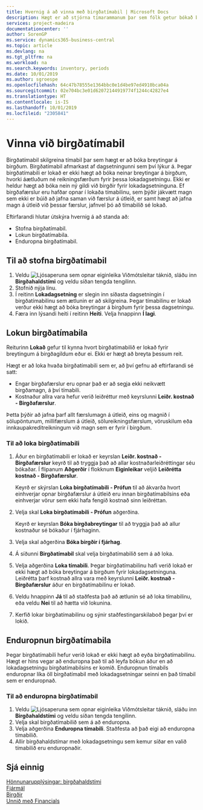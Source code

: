 ```yaml
---
title: Hvernig á að vinna með birgðatímabil | Microsoft Docs
description: Hægt er að stjórna tímarammanum þar sem fólk getur bókað breytingar á birgðum með því að skilgreina birgðatímabil.
services: project-madeira
documentationcenter: ''
author: SorenGP
ms.service: dynamics365-business-central
ms.topic: article
ms.devlang: na
ms.tgt_pltfrm: na
ms.workload: na
ms.search.keywords: inventory, periods
ms.date: 10/01/2019
ms.author: sgroespe
ms.openlocfilehash: 64c47b78555e1364bbc0e1d4be97ed4910bca04a
ms.sourcegitcommit: 02e704bc3e01d62072144919774f1244c42827e4
ms.translationtype: HT
ms.contentlocale: is-IS
ms.lasthandoff: 10/01/2019
ms.locfileid: "2305841"
---
```

# <a name="work-with-inventory-periods"></a>Vinna við birgðatímabil
Birgðatímabil skilgreina tímabil þar sem hægt er að bóka breytingar á birgðum. Birgðatímabil afmarkast af dagsetningunni sem því lýkur á. Þegar birgðatímabili er lokað er ekki hægt að bóka neinar breytingar á birgðum, hvorki áætluðum né reikningsfærðum fyrir þessa lokadagsetningu. Ekki er heldur hægt að bóka nein ný gildi við birgðir fyrir lokadagsetninguna. Ef birgðafærslur eru hafðar opnar í lokaða tímabilinu, sem þýðir jákvætt magn sem ekki er búið að jafna saman við færslur á útleið, er samt hægt að jafna magn á útleið við þessar færslur, jafnvel þó að tímabilið sé lokað.  

Eftirfarandi hlutar útskýra hvernig á að standa að:  

* Stofna birgðatímabil.  
* Lokun birgðatímabila.  
* Enduropna birgðatímabil.  

## <a name="to-create-an-inventory-period"></a>Til að stofna birgðatímabil  
1. Veldu ![Ljósaperuna sem opnar eiginleika Viðmótsleitar](media/ui-search/search_small.png "Segðu mér hvað þú vilt gera") táknið, sláðu inn **Birgðahaldstími** og veldu síðan tengda tengilinn.  
2. Stofnið nýja línu.  
3. Í reitinn **Lokadagsetning** er slegin inn síðasta dagsetningin í birgðatímabilinu sem ætlunin er að skilgreina. Þegar tímabilinu er lokað verður ekki hægt að bóka breytingar á birgðum fyrir þessa dagsetningu.  
4. Færa inn lýsandi heiti í reitinn **Heiti**. Velja hnappinn **Í lagi**.  

## <a name="closing-inventory-periods"></a>Lokun birgðatímabila  
Reiturinn **Lokað** gefur til kynna hvort birgðatímabilið er lokað fyrir breytingum á birgðagildum eður ei. Ekki er hægt að breyta þessum reit.  

Hægt er að loka hvaða birgðatímabili sem er, að því gefnu að eftirfarandi sé satt:  

* Engar birgðafærslur eru opnar það er að segja ekki neikvætt birgðamagn, á því tímabili.  
* Kostnaður allra vara hefur verið leiðréttur með keyrslunni **Leiðr. kostnað - Birgðafærslur**.  

Þetta þýðir að jafna þarf allt færslumagn á útleið, eins og magnið í sölupöntunum, millifærslum á útleið, sölureikningsfærslum, vöruskilum eða innkaupakreditreikningum við magn sem er fyrir í birgðum.  

### <a name="to-close-an-inventory-period"></a>Til að loka birgðatímabili  
1. Áður en birgðatímabili er lokað er keyrslan **Leiðr. kostnað - Birgðafærslur** keyrð til að tryggja það að allar kostnaðarleiðréttingar séu bókaðar. Í flipanum **Aðgerðir** í flokknum **Eiginleikar** veljið **Leiðrétta kostnað - Birgðafærslur**.  

     Keyrð er skýrslan **Loka birgðatímabili - Prófun** til að ákvarða hvort einhverjar opnar birgðafærslur á útleið eru innan birgðatímabilsins eða einhverjar vörur sem ekki hafa fengið kostnað sinn leiðréttan.  
2. Velja skal **Loka birgðatímabili - Prófun** aðgerðina.  

     Keyrð er keyrslan **Bóka birgðabreytingar** til að tryggja það að allur kostnaður sé bókaður í fjárhaginn.  
3. Velja skal aðgerðina **Bóka birgðir í fjárhag**.  
4. Á síðunni **Birgðatímabil** skal velja birgðatímabilið sem á að loka.  
5. Velja aðgerðina **Loka tímabili**. Þegar birgðatímabilinu hafi verið lokað er ekki hægt að bóka breytingar á birgðum fyrir lokadagsetninguna. Leiðrétta þarf kostnað allra vara með keyrslunni **Leiðr. kostnað - Birgðafærslur** áður en birgðatímabilinu er lokað.  
6. Veldu hnappinn **Já** til að staðfesta það að ætlunin sé að loka tímabilinu, eða veldu **Nei** til að hætta við lokunina.  
7. Kerfið lokar birgðatímabilinu og sýnir staðfestingarskilaboð þegar því er lokið.  

## <a name="reopening-inventory-periods"></a>Enduropnun birgðatímabila  
Þegar birgðatímabili hefur verið lokað er ekki hægt að eyða birgðatímabilinu. Hægt er hins vegar að enduropna það til að leyfa bókun áður en að lokadagsetningu birgðatímabilsins er komið. Enduropnun tímabils enduropnar líka öll birgðatímabil með lokadagsetningar seinni en það tímabil sem er enduropnað.  

### <a name="to-reopen-an-inventory-period"></a>Til að enduropna birgðatímabil  
1. Veldu ![Ljósaperuna sem opnar eiginleika Viðmótsleitar](media/ui-search/search_small.png "Segðu mér hvað þú vilt gera") táknið, sláðu inn **Birgðahaldstími** og veldu síðan tengda tengilinn.  
2. Velja skal birgðatímabilið sem á að enduropna.  
3. Velja aðgerðina **Enduropna tímabili**. Staðfesta að það eigi að enduropna tímabilið.  
4. Allir birgðahaldstímar með lokadagsetningu sem kemur síðar en valið tímabilið eru enduropnaðir.  

## <a name="see-also"></a>Sjá einnig  
[Hönnunarupplýsingar: birgðahaldstími](design-details-inventory-periods.md)  
[Fjármál](finance.md)  
[Birgðir](inventory-manage-inventory.md)  
[Unnið með Financials](ui-work-product.md)
